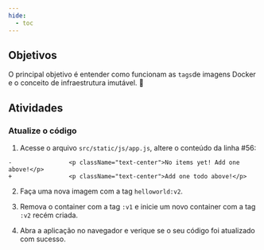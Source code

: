 ```yaml
---
hide:
  - toc
---
```

## Objetivos
O principal objetivo é entender como funcionam as `tags`de imagens Docker e o conceito de infraestrutura imutável. :tada:

## Atividades

### Atualize o código
1. Acesse o arquivo `src/static/js/app.js`, altere o conteúdo da linha #56:
```
-                <p className="text-center">No items yet! Add one above!</p>
+                <p className="text-center">Add one todo above!</p>
```
2. Faça uma nova imagem com a tag `helloworld:v2`.

3. Remova o container com a tag `:v1` e inicie um novo container com a tag `:v2` recém criada.

4. Abra a aplicação no navegador e verique se o seu código foi atualizado com sucesso.
